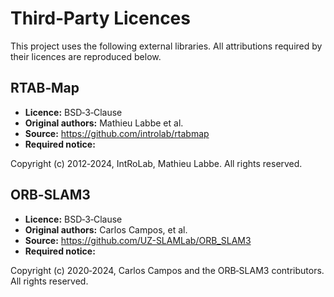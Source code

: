 # Third‑Party Licences

This project uses the following external libraries. All attributions required by their licences are reproduced below.

## RTAB‑Map
- **Licence:** BSD‑3‑Clause
- **Original authors:** Mathieu Labbe et al.
- **Source:** https://github.com/introlab/rtabmap
- **Required notice:**

Copyright (c) 2012‑2024, IntRoLab, Mathieu Labbe. All rights reserved.

## ORB‑SLAM3
- **Licence:** BSD‑3‑Clause
- **Original authors:** Carlos Campos, et al.
- **Source:** https://github.com/UZ-SLAMLab/ORB_SLAM3
- **Required notice:**

Copyright (c) 2020‑2024, Carlos Campos and the ORB‑SLAM3 contributors. All rights reserved.
